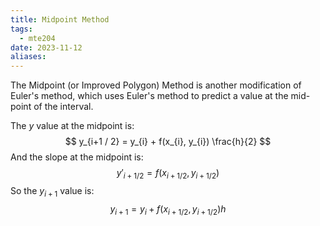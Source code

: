 ```yaml
---
title: Midpoint Method
tags:
  - mte204
date: 2023-11-12
aliases:
---
```

The Midpoint (or Improved Polygon) Method is another modification of Euler's method, which uses Euler's method to predict a value at the mid-point of the interval.

The $y$ value at the midpoint is:
$$
y_{i+1 / 2} = y_{i} + f(x_{i}, y_{i}) \frac{h}{2}
$$
And the slope at the midpoint is:
$$
y'_{i+ 1 / 2} = f(x _{i+1 / 2}, y_{i+1 / 2})
$$
So the $y_{i+1}$ value is:
$$
y _{i+1} = y_{i} + f\left( x_{i+1 / 2}, y_{i+ 1 /2} \right)h
$$
